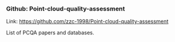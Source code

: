 ### Github: Point-cloud-quality-assessment

Link: https://github.com/zzc-1998/Point-cloud-quality-assessment

List of PCQA papers and databases. 